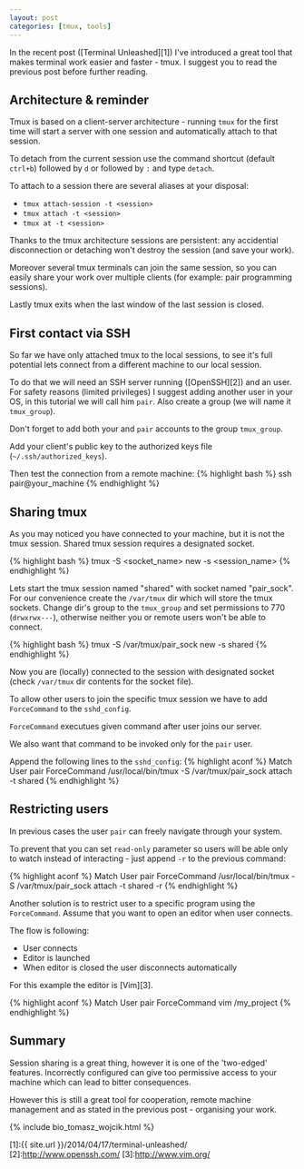 ```yaml
---
layout: post
categories: [tmux, tools]
---
```

In the recent post ([Terminal Unleashed][1]) I've introduced a great tool that makes
terminal work easier and faster - tmux. I suggest you to read the previous post
before further reading.

## Architecture & reminder

Tmux is based on a client-server architecture - running `tmux` for the first time
will start a server with one session and automatically attach to that session.

To detach from the current session use the command shortcut (default `ctrl+b`)
followed by `d` or followed by `:` and type `detach`.

To attach to a session there are several aliases at your disposal:

* `tmux attach-session -t <session>`
* `tmux attach -t <session>`
* `tmux at -t <session>`

Thanks to the tmux architecture sessions are persistent: any accidential
disconnection or detaching won't destroy the session (and save your work).

Moreover several tmux terminals can join the same session, so you can easily
share your work over multiple clients (for example: pair programming sessions).

Lastly tmux exits when the last window of the last session is closed.

## First contact via SSH

So far we have only attached tmux to the local sessions, to see it's full potential
lets connect from a different machine to our local session.

To do that we will need an SSH server running ([OpenSSH][2]) and an user.
For safety reasons (limited privileges) I suggest adding another user in your OS,
in this tutorial we will call him `pair`. Also create a group (we will name it `tmux_group`).

Don't forget to add both your and `pair` accounts to the group `tmux_group`.

Add your client's public key to the authorized keys file (`~/.ssh/authorized_keys`).

Then test the connection from a remote machine:
{% highlight bash %}
ssh pair@your_machine
{% endhighlight %}

## Sharing tmux

As you may noticed you have connected to your machine, but it is not the tmux
session. Shared tmux session requires a designated socket.

{% highlight bash %}
tmux -S <socket_name> new -s <session_name>
{% endhighlight %}

Lets start the tmux session named "shared" with socket named "pair_sock".
For our convenience create the `/var/tmux` dir which will store the tmux sockets.
Change dir's group to the `tmux_group` and set permissions to 770 (`drwxrwx---`),
otherwise neither you or remote users won't be able to connect.

{% highlight bash %}
tmux -S /var/tmux/pair_sock new -s shared
{% endhighlight %}

Now you are (locally) connected to the session with designated socket
(check `/var/tmux` dir contents for the socket file).

To allow other users to join the specific tmux session we have to add `ForceCommand`
to the `sshd_config`.

`ForceCommand` executues given command after user joins our server.

We also want that command to be invoked only for the `pair` user.

Append the following lines to the `sshd_config`:
{% highlight aconf %}
Match User pair
  ForceCommand /usr/local/bin/tmux -S /var/tmux/pair_sock attach -t shared
{% endhighlight %}

## Restricting users

In previous cases the user `pair` can freely navigate through your system.

To prevent that you can set `read-only` parameter so users will be able only
to watch instead of interacting - just append `-r` to the previous command:

{% highlight aconf %}
Match User pair
  ForceCommand /usr/local/bin/tmux -S /var/tmux/pair_sock attach -t shared -r
{% endhighlight %}

Another solution is to restrict user to a specific program using the `ForceCommand`.
Assume that you want to open an editor when user connects.

The flow is following:

* User connects
* Editor is launched
* When editor is closed the user disconnects automatically

For this example the editor is [Vim][3].

{% highlight aconf %}
Match User pair
  ForceCommand vim /my_project
{% endhighlight %}

## Summary

Session sharing is a great thing, however it is one of the 'two-edged' features.
Incorrectly configured can give too permissive access to your machine which can
lead to bitter consequences.

However this is still a great tool for cooperation, remote machine management
and as stated in the previous post - organising your work.

{% include bio_tomasz_wojcik.html %}

[1]:{{ site.url }}/2014/04/17/terminal-unleashed/
[2]:http://www.openssh.com/
[3]:http://www.vim.org/

